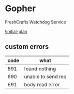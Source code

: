 
# Gopher

FreshCrafts Watchdog Service

[!initial-plan](initial-plan.svg)


## custom errors 
|code|what|
|----|----|
|691|found nothing|
|690|unable to send req|
|691|body read error|